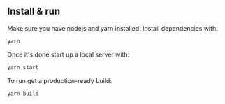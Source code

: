 

## Install & run

Make sure you have nodejs and yarn installed. Install dependencies with:

```bash
yarn
```

Once it's done start up a local server with:

```bash
yarn start
```

To run get a production-ready build:

```bash
yarn build
```
